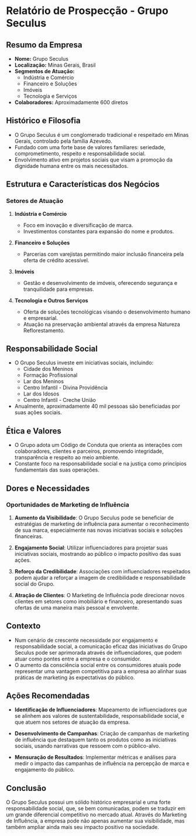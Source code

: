 # Relatório de Prospecção - Grupo Seculus

## Resumo da Empresa
- **Nome:** Grupo Seculus
- **Localização:** Minas Gerais, Brasil
- **Segmentos de Atuação:** 
  - Indústria e Comércio
  - Financeiro e Soluções
  - Imóveis
  - Tecnologia e Serviços
- **Colaboradores:** Aproximadamente 600 diretos

## Histórico e Filosofia
- O Grupo Seculus é um conglomerado tradicional e respeitado em Minas Gerais, controlado pela família Azevedo.
- Fundado com uma forte base de valores familiares: seriedade, comprometimento, respeito e responsabilidade social.
- Envolvimento ativo em projetos sociais que visam a promoção da dignidade humana entre os mais necessitados.

## Estrutura e Características dos Negócios
### Setores de Atuação
1. **Indústria e Comércio**
   - Foco em inovação e diversificação de marca.
   - Investimentos constantes para expansão do nome e produtos.

2. **Financeiro e Soluções**
   - Parcerias com varejistas permitindo maior inclusão financeira pela oferta de crédito acessível.

3. **Imóveis**
   - Gestão e desenvolvimento de imóveis, oferecendo segurança e tranquilidade para empresas.

4. **Tecnologia e Outros Serviços**
   - Oferta de soluções tecnológicas visando o desenvolvimento humano e empresarial.
   - Atuação na preservação ambiental através da empresa Natureza Reflorestamento.

## Responsabilidade Social
- O Grupo Seculus investe em iniciativas sociais, incluindo:
  - Cidade dos Meninos
  - Formação Profissional
  - Lar dos Meninos
  - Centro Infantil - Divina Providência
  - Lar dos Idosos
  - Centro Infantil - Creche União
- Anualmente, aproximadamente 40 mil pessoas são beneficiadas por suas ações sociais.

## Ética e Valores
- O Grupo adota um Código de Conduta que orienta as interações com colaboradores, clientes e parceiros, promovendo integridade, transparência e respeito ao meio ambiente.
- Constante foco na responsabilidade social e na justiça como princípios fundamentais das suas operações.

## Dores e Necessidades
### Oportunidades de Marketing de Influência
1. **Aumento da Visibilidade**: O Grupo Seculus pode se beneficiar de estratégias de marketing de influência para aumentar o reconhecimento de sua marca, especialmente nas novas iniciativas sociais e soluções financeiras.

2. **Engajamento Social**: Utilizar influenciadores para projetar suas iniciativas sociais, mostrando ao público o impacto positivo das suas ações.

3. **Reforço da Credibilidade**: Associações com influenciadores respeitados podem ajudar a reforçar a imagem de credibilidade e responsabilidade social do Grupo.

4. **Atração de Clientes**: O Marketing de Influência pode direcionar novos clientes em setores como imobiliário e financeiro, apresentando suas ofertas de uma maneira mais pessoal e envolvente.

## Contexto
- Num cenário de crescente necessidade por engajamento e responsabilidade social, a comunicação eficaz das iniciativas do Grupo Seculus pode ser aprimorada através de influenciadores, que podem atuar como pontes entre a empresa e o consumidor.
- O aumento da consciência social entre os consumidores atuais pode representar uma vantagem competitiva para a empresa ao alinhar suas práticas de marketing às expectativas do público.

## Ações Recomendadas
- **Identificação de Influenciadores**: Mapeamento de influenciadores que se alinhem aos valores de sustentabilidade, responsabilidade social, e que atuem nos setores de atuação da empresa.
  
- **Desenvolvimento de Campanhas**: Criação de campanhas de marketing de influência que destaquem tanto os produtos como as iniciativas sociais, usando narrativas que ressoem com o público-alvo.

- **Mensuração de Resultados**: Implementar métricas e análises para medir o impacto das campanhas de influência na percepção de marca e engajamento do público.

## Conclusão
O Grupo Seculus possui um sólido histórico empresarial e uma forte responsabilidade social, que, se bem comunicadas, podem se traduzir em um grande diferencial competitivo no mercado atual. Através do Marketing de Influência, a empresa pode não apenas aumentar sua visibilidade, mas também ampliar ainda mais seu impacto positivo na sociedade.